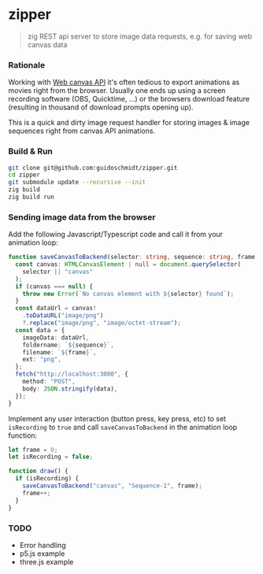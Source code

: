 # zipper
> zig REST api server to store image data requests, 
> e.g. for saving web canvas data

### Rationale
Working with [Web canvas
API](https://developer.mozilla.org/en-US/docs/Web/API/Canvas_API) it's often
tedious to export animations as movies right from the browser. Usually one ends
up using a screen recording software (OBS, Quicktime, ...) or the browsers
download feature (resulting in thousand of download prompts opening up).

This is a quick and dirty image request handler for storing images & image
sequences right from canvas API animations.

### Build & Run

```bash
git clone git@github.com:guidoschmidt/zipper.git
cd zipper
git submodule update --recursive --init
zig build
zig build run
```

### Sending image data from the browser

Add the following Javascript/Typescript code and call it from your animation loop:

```typescript
function saveCanvasToBackend(selector: string, sequence: string, frame: number) {
  const canvas: HTMLCanvasElement | null = document.querySelector(
    selector || "canvas"
  );
  if (canvas === null) {
    throw new Error(`No canvas element with ${selector} found`);
  }
  const dataUrl = canvas!
    .toDataURL("image/png")
    ?.replace("image/png", "image/octet-stream");
  const data = {
    imageData: dataUrl,
    foldername: `${sequence}`,
    filename: `${frame}`,
    ext: "png",
  };
  fetch("http://localhost:3000", {
    method: "POST",
    body: JSON.stringify(data),
  });
}
```

Implement any user interaction (button press, key press, etc) to set
`isRecording` to `true` and call `saveCanvasToBackend` in the animation loop function:

```Typescript
let frame = 0;
let isRecording = false;

function draw() {
  if (isRecording) {
    saveCanvasToBackend("canvas", "Sequence-1", frame);
    frame++;
  }
}
```

### TODO
- Error handling
- p5.js example
- three.js example
